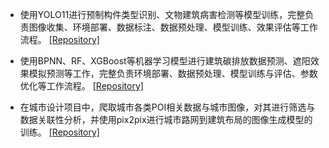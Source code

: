 - 使用YOLO11进行预制构件类型识别、文物建筑病害检测等模型训练，完整负责图像收集、环境部署、数据标注、数据预处理、模型训练、效果评估等工作流程。 [[Repository]](https://github.com/po1ava/YOLO-data-processing)

- 使用BPNN、RF、XGBoost等机器学习模型进行建筑碳排放数据预测、遮阳效果模拟预测等工作，完整负责环境部署、数据预处理、模型训练与评估、参数优化等工作流程。 [[Repository]](https://github.com/po1ava/BPNN-training-and-plotting)

- 在城市设计项目中，爬取城市各类POI相关数据与城市图像，对其进行筛选与数据关联性分析，并使用pix2pix进行城市路网到建筑布局的图像生成模型的训练。 [[Repository]](https://github.com/po1ava/poi-plan-collecting)
